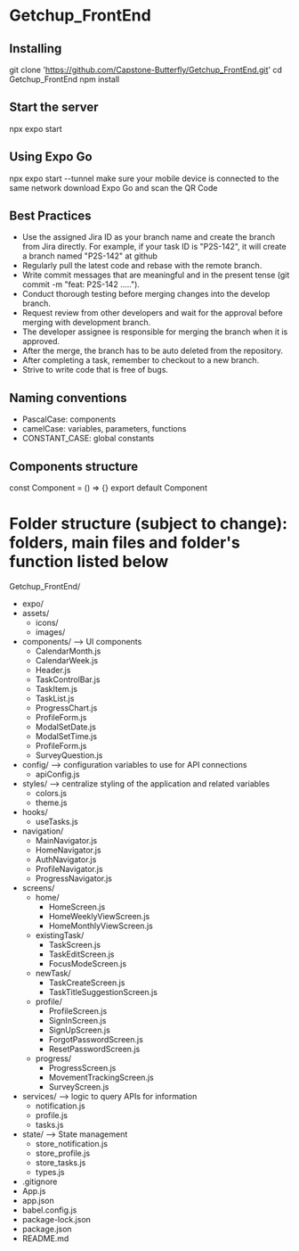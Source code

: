 # Getchup_FrontEnd

## Installing
git clone 'https://github.com/Capstone-Butterfly/Getchup_FrontEnd.git'
cd Getchup_FrontEnd
npm install

## Start the server
npx expo start

## Using Expo Go
npx expo start --tunnel
make sure your mobile device is connected to the same network
download Expo Go and scan the QR Code

## Best Practices
- Use the assigned Jira ID as your branch name and create the branch from Jira directly. For example, if your task ID is "P2S-142", it will create a branch named "P2S-142" at github
- Regularly pull the latest code and rebase with the remote branch.
- Write commit messages that are meaningful and in the present tense (git commit -m "feat: P2S-142 .....").
- Conduct thorough testing before merging changes into the develop branch.
- Request review from other developers and wait for the approval before merging with development branch.
- The developer assignee is responsible for merging the branch when it is approved.
- After the merge, the branch has to be auto deleted from the repository.
- After completing a task, remember to checkout to a new branch.
- Strive to write code that is free of bugs.

## Naming conventions
- PascalCase: components
- camelCase: variables, parameters, functions
- CONSTANT_CASE: global constants

## Components structure
const Component = () => {}
export default Component

# Folder structure (subject to change): folders, main files and folder's function listed below
Getchup_FrontEnd/
- expo/
- assets/
    - icons/
    - images/
- components/ --> UI components
    - CalendarMonth.js
    - CalendarWeek.js
    - Header.js
    - TaskControlBar.js
    - TaskItem.js
    - TaskList.js
    - ProgressChart.js
    - ProfileForm.js
    - ModalSetDate.js
    - ModalSetTime.js
    - ProfileForm.js
    - SurveyQuestion.js
- config/ --> configuration variables to use for API connections
    - apiConfig.js
- styles/ --> centralize styling of the application and related variables
    - colors.js
    - theme.js
- hooks/
    - useTasks.js
- navigation/
    - MainNavigator.js
    - HomeNavigator.js
    - AuthNavigator.js
    - ProfileNavigator.js
    - ProgressNavigator.js
- screens/
    - home/
        - HomeScreen.js
        - HomeWeeklyViewScreen.js
        - HomeMonthlyViewScreen.js
    - existingTask/
        - TaskScreen.js
        - TaskEditScreen.js
        - FocusModeScreen.js
    - newTask/
        - TaskCreateScreen.js
        - TaskTitleSuggestionScreen.js
    - profile/
        - ProfileScreen.js
        - SignInScreen.js
        - SignUpScreen.js
        - ForgotPasswordScreen.js
        - ResetPasswordScreen.js
    - progress/
        - ProgressScreen.js
        - MovementTrackingScreen.js
        - SurveyScreen.js
- services/ --> logic to query APIs for information
    - notification.js
    - profile.js
    - tasks.js
- state/  --> State management
    - store_notification.js
    - store_profile.js
    - store_tasks.js
    - types.js
- .gitignore
- App.js
- app.json
- babel.config.js
- package-lock.json
- package.json
- README.md

